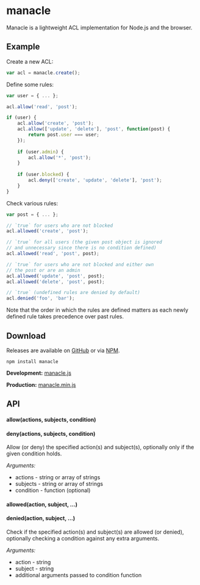 manacle
=======

Manacle is a lightweight ACL implementation for Node.js and the browser.

Example
-------

Create a new ACL:

```javascript
var acl = manacle.create();
```

Define some rules:

```javascript
var user = { ... };

acl.allow('read', 'post');

if (user) {
    acl.allow('create', 'post');
    acl.allow(['update', 'delete'], 'post', function(post) {
        return post.user === user;
    });
    
    if (user.admin) {
        acl.allow('*', 'post');
    }
    
    if (user.blocked) {
        acl.deny(['create', 'update', 'delete'], 'post');
    }
}
```

Check various rules:

```javascript
var post = { ... };

// `true` for users who are not blocked
acl.allowed('create', 'post');

// `true` for all users (the given post object is ignored
// and unnecessary since there is no condition defined)
acl.allowed('read', 'post', post);

// `true` for users who are not blocked and either own
// the post or are an admin
acl.allowed('update', 'post', post);
acl.allowed('delete', 'post', post);

// `true` (undefined rules are denied by default)
acl.denied('foo', 'bar');
```
    
Note that the order in which the rules are defined matters as each newly
defined rule takes precedence over past rules.

Download
--------

Releases are available on [GitHub](https://github.com/scttnlsn/manacle/downloads)
or via [NPM](http://search.npmjs.org/#/manacle).

    npm install manacle

**Development:** [manacle.js](https://raw.github.com/scttnlsn/manacle.js/master/manacle.js)

**Production:**  [manacle.min.js](https://raw.github.com/scttnlsn/manacle.js/master/manacle.min.js)

API
---

#### allow(actions, subjects, condition)
#### deny(actions, subjects, condition)

Allow (or deny) the specified action(s) and subject(s),
optionally only if the given condition holds.

*Arguments:*

* actions - string or array of strings
* subjects - string or array of strings
* condition - function (optional)

#### allowed(action, subject, ...)
#### denied(action, subject, ...)

Check if the specified action(s) and subject(s) are allowed (or denied),
optionally checking a condition against any extra arguments.

*Arguments:*

* action - string
* subject - string
* additional arguments passed to condition function